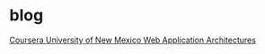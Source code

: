 # blog

[Coursera University of New Mexico Web Application Architectures](https://www.coursera.org/learn/web-app)

